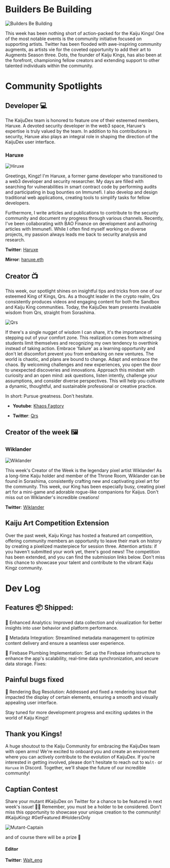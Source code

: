 # Builders Be Building

![Builders Be Building ](/images/article2/Kaiju-Dev-High-Quality-01.png "600, 600")

This week has been nothing short of action-packed for the Kaiju Kings! One of the most notable events is the community initiative focused on supporting artists. Twitter has been flooded with awe-inspiring community augments, as artists vie for the coveted opportunity to add their art to Augments Season three. Dots, the founder of Kaiju Kings, has also been at the forefront, championing fellow creators and extending support to other talented individuals within the community.

# Community Spotlights

## Developer 💻
The KaijuDex team is honored to feature one of their esteemed members, Haruxe. A devoted security developer in the web3 space, Haruxe's expertise is truly valued by the team. In addition to his contributions in security, Haruxe also plays an integral role in shaping the direction of the KaijuDex user interface.

### Haruxe
![Hiruxe](/images/article2/Hiruxe-profile.jpeg "200, 200")

Greetings, Kingz! I'm Haruxe, a former game developer who transitioned to a web3 developer and security researcher. My days are filled with searching for vulnerabilities in smart contract code by performing audits and participating in bug bounties on Immunefi. I also develop and design traditional web applications, creating tools to simplify tasks for fellow developers.

Furthermore, I write articles and publications to contribute to the security community and document my progress through various channels. Recently, I've been collaborating with BAO Finance on development and authoring articles with Immunefi. While I often find myself working on diverse projects, my passion always leads me back to security analysis and research.

 **Twitter**: [Haruxe](https://twitter.com/haruxeETH)

 **Mirror**: [haruxe.eth](https://mirror.xyz/haruxe.eth)

## Creator 📺
This week, our spotlight shines on insightful tips and tricks from one of our esteemed King of Kings, Qrs. As a thought leader in the crypto realm, Qrs consistently produces videos and engaging content for both the Sandbox and Kaiju King communities. Today, the KaijuDex team presents invaluable wisdom from Qrs, straight from Sorashima.

![Qrs](/images/article2/Qrs-profile.jpeg "200, 200")

If there's a single nugget of wisdom I can share, it's the importance of stepping out of your comfort zone. This realization comes from witnessing students limit themselves and recognizing my own tendency to overthink instead of taking action. Embrace 'failure' as a learning opportunity and don't let discomfort prevent you from embarking on new ventures. The world is chaotic, and plans are bound to change. Adapt and embrace the chaos. By welcoming challenges and new experiences, you open the door to unexpected discoveries and innovations. Approach this mindset with curiosity and an open mind: ask questions, listen intently, challenge your assumptions, and consider diverse perspectives. This will help you cultivate a dynamic, thoughtful, and sustainable professional or creative practice.

In short: Pursue greatness. Don't hesitate.

- **Youtube**: [Khaos Fagtory](https://www.youtube.com/@thekhaosfactory)

- **Twitter**: [Qrs](https://twitter.com/Christopher_Qrs)


## Creator of the week 🖼️

### Wiklander

![Wiklander](/images/article2/Wiklander-baby-Kaiju.jpeg "200, 200")

This week's Creator of the Week is the legendary pixel artist Wiklander! As a long-time Kaiju holder and member of the Throne Room, Wiklander can be found in Sorashima, consistently crafting new and captivating pixel art for the community. This week, our King has been especially busy, creating pixel art for a mini-game and adorable rogue-like companions for Kaijus. Don't miss out on Wiklander's incredible creations!

**Twitter**: [Wiklander](https://twitter.com/TheDarkRippler)

## Kaiju Art Competition Extension
Over the past week, Kaiju Kingz has hosted a featured art competition, offering community members an opportunity to leave their mark on history by creating a pixelized masterpiece for session three. Attention artists: if you haven't submitted your work yet, there's good news! The competition has been extended, and you can find the submission links below. Don't miss this chance to showcase your talent and contribute to the vibrant Kaiju Kingz community.

# Dev Log

## Features 📦 Shipped:

🚀 Enhanced Analytics: Improved data collection and visualization for better insights into user behavior and platform performance.

🚀 Metadata Integration: Streamlined metadata management to optimize content delivery and ensure a seamless user experience.

🚀 Firebase Plumbing Implementation: Set up the Firebase infrastructure to enhance the app's scalability, real-time data synchronization, and secure data storage.
Fixes:

## Painful bugs fixed
🐞 Rendering Bug Resolution: Addressed and fixed a rendering issue that impacted the display of certain elements, ensuring a smooth and visually appealing user interface.

Stay tuned for more development progress and exciting updates in the world of Kaiju Kingz!

## Thank you Kings!
A huge shoutout to the Kaiju Community for embracing the KaijuDex team with open arms! We're excited to onboard you and create an environment where you can actively contribute to the evolution of KaijuDex. If you're interested in getting involved, please don't hesitate to reach out to `Walt-` or `Haruxe` in Discord. Together, we'll shape the future of our incredible community!


## Captian Contest
Share your mutant #KaijuDex on Twitter for a chance to be featured in next week's issue! 📸🔥 Remember, you must be a holder to be considered. Don't miss this opportunity to showcase your unique creation to the community! #KaijuKingz #GetFeatured #HoldersOnly

![Mutant-Captain](/images/article2/favorite-merchant-with-thought-bubble.png "600, 600")

and of course there will be a prize  🦖

#### Editor
**Twitter**: [Walt_eng](https://twitter.com/Walt_eng)
